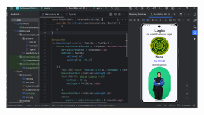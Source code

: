 
![alt text](https://github.com/hikmah76/QuestBasicComposable_0185/blob/master/app/src/main/res/drawable/hasil.png?raw=true)
